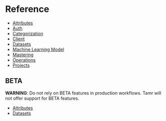 # Reference

  * [Attributes](reference/attribute)
  * [Auth](reference/auth)
  * [Categorization](reference/categorization)
  * [Client](reference/client)
  * [Datasets](reference/dataset)
  * [Machine Learning Model](reference/machine_learning_model)
  * [Mastering](reference/mastering)
  * [Operations](reference/operation)
  * [Projects](reference/project)

## BETA

  **WARNING**: Do not rely on BETA features in production workflows.
  Tamr will not offer support for BETA features.

  * [Attributes](reference/beta/attributes)
  * [Datasets](reference/beta/datasets)
